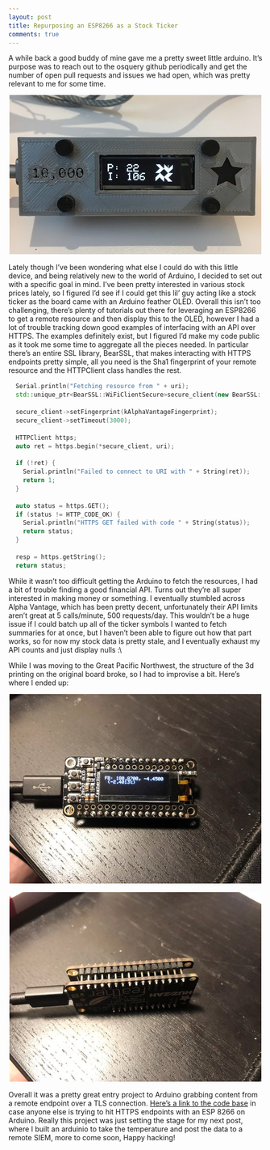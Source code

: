 ```yaml
---
layout: post
title: Repurposing an ESP8266 as a Stock Ticker
comments: true
---
```


A while back a good buddy of mine gave me a pretty sweet little arduino. It’s
purpose was to reach out to the osquery github periodically and get the number
of open pull requests and issues we had open, which was pretty relevant to me
for some time.

<center>

![Original ESP8266](../images/blog/mitchell_arduino_cropped.jpg "osquery fetcher")

</center>

Lately though I’ve been wondering what else I could do with this little device,
and being relatively new to the world of Arduino, I decided to set out with a
specific goal in mind. I’ve been pretty interested in various stock prices
lately, so I figured I’d see if I could get this lil’ guy acting like a stock
ticker as the board came with an Arduino feather OLED. Overall this isn’t too
challenging, there’s plenty of tutorials out there for leveraging an ESP8266 to
get a remote resource and then display this to the OLED, however I had a lot of
trouble tracking down good examples of interfacing with an API over HTTPS. The
examples definitely exist, but I figured I’d make my code public as it took me
some time to aggregate all the pieces needed. In particular there’s an entire
SSL library, BearSSL, that makes interacting with HTTPS endpoints pretty simple,
all you need is the Sha1 fingerprint of your remote resource and the HTTPClient
class handles the rest.

```cpp
  Serial.println("Fetching resource from " + uri);
  std::unique_ptr<BearSSL::WiFiClientSecure>secure_client(new BearSSL::WiFiClientSecure);
  
  secure_client->setFingerprint(kAlphaVantageFingerprint);
  secure_client->setTimeout(3000);

  HTTPClient https;
  auto ret = https.begin(*secure_client, uri);

  if (!ret) {
    Serial.println("Failed to connect to URI with " + String(ret));
    return 1;
  }
  
  auto status = https.GET();
  if (status != HTTP_CODE_OK) {
    Serial.println("HTTPS GET failed with code " + String(status));
    return status;
  }

  resp = https.getString();
  return status;
```

While it wasn’t too difficult getting the Arduino to fetch the resources, I had
a bit of trouble finding a good financial API. Turns out they’re all super
interested in making money or something. I eventually stumbled across Alpha
Vantage, which has been pretty decent, unfortunately their API limits aren’t
great at 5 calls/minute, 500 requests/day. This wouldn’t be a huge issue if I
could batch up all of the ticker symbols I wanted to fetch summaries for at
once, but I haven’t been able to figure out how that part works, so for now my
stock data is pretty stale, and I eventually exhaust my API counts and just
display nulls :\

While I was moving to the Great Pacific Northwest, the structure of the 3d
printing on the original board broke, so I had to improvise a bit. Here’s
where I ended up:

<center>

![New Stock Ticker](../images/blog/stock_ticker_1.jpg "Arduinio Stock Ticker")

![That solder job tho.](../images/blog/stock_ticker_2.jpg "Ticker solder job")

</center>

Overall it was a pretty great entry project to Arduino grabbing content from a
remote endpoint over a TLS connection.
[Here’s a link to the code base](https://github.com/muffins/arduino/blob/master/stock_ticker/stock_ticker.ino)
in case anyone else is trying to hit HTTPS endpoints with an ESP 8266 on
Arduino. Really this project was just setting the stage for my next post,
where I built an arduinio to take the temperature and post the data to a remote
SIEM, more to come soon, Happy hacking!
